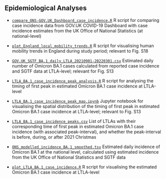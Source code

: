 ## Epidemiological Analyses

- [`compare_ONS-GOV.UK_Dashboard_case_incidence.R`](compare_ONS-GOV.UK_Dashboard_case_incidence.R) R script for comparing case incidence data from GOV.UK COVID-19 Dashboard with case incidence estimates from the UK Office of National Statistics (at national-level)

- [`plot_England_local_mobility_trends.R`](plot_England_local_mobility_trends.R) R script for visualising human mobility trends in England during study period; relevant to Fig. S18

- [`GOV.UK_SGTF_BA.1_daily_LTLA_20210901-20220301.csv`](GOV.UK_SGTF_BA.1_daily_LTLA_20210901-20220301.csv) Estimated daily number of Omicron BA.1 cases calculated from reported case incidence and SGTF data at LTLA-level; relevant for Fig. S13

- [`LTLA_BA.1_case_incidence_peak_analysis.R`](LTLA_BA.1_case_incidence_peak_analysis.R) R script for analysing the timing of first peak in estimated Omicron BA.1 case incidence at LTLA-level

- [`LTLA_BA.1_case_incidence_peak_map.ipynb`](LTLA_BA.1_case_incidence_peak_map.ipynb) Jupyter notebook for visualising the spatial distribution of the timing of first peak in estimated Omicron BA.1 case incidence at LTLA-level; relevant to Fig. S13

- [`LTLA_BA.1_case_incidence_peaks.csv`](LTLA_BA.1_case_incidence_peaks.csv) List of LTLAs with their corresponding time of first peak in estimated Omicron BA.1 case incidence (with associated peak-interval), and whether the peak-interval is before, during, or after 2021 Christmas

- [`ONS_modelled_incidence_BA.1_smoothed.tsv`](ONS_modelled_incidence_BA.1_smoothed.tsv) Estimated daily incidence of Omicron BA.1 at the national level, calculated using estimated incidence from the UK Office of National Statistics and SGTF data

- [`plot_LTLA_BA.1_case_incidence.R`](plot_LTLA_BA.1_case_incidence.R) R script for visualising the estimated Omicron BA.1 case incidence at LTLA-level
